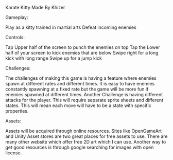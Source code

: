Karate Kitty
Made By Khizer

Gameplay:

Play as a kitty trained in martial arts
Defeat incoming enemies

Controls:

Tap Upper half of the screen to punch the enemies on top
Tap the Lower half of your screen to kick enemies that are below
Swipe right for a long kick with long range
Swipe up for a jump kick

Challenges:

The challenges of making this game is having a feature where enemies spawn at different rates and different times. It is easy to have enemies constantly spawning at a fixed rate but the game will be more fun if enemies spawned at different times.
Another Challenge is having different attacks for the player.  This will require separate sprite sheets and different states.  This will mean each move will have to be a state with specific properties.

Assets:

Assets will be acquired through online resources. Sites like OpenGameArt and Unity Asset stores are two great places for free assets to use.  There are many other website which offer free 2D art which I can use.  Another way to get good resources is through google searching for images with open license.


